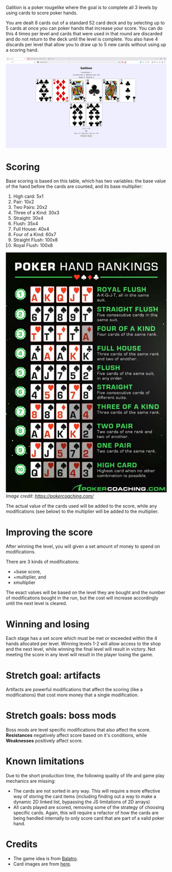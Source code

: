 Galition is a poker rougelike where the goal is to complete all 3 levels by using cards to score poker hands.

You are dealt 8 cards out of a standard 52 card deck and by selecting up to 5 cards at once you can poker hands that increase your score. You can do this 4 times per level and cards that were used in that round are discarded and do not return to the deck until the level is complete. You also have 4 discards per level that allow you to draw up to 5 new cards without using up a scoring hand.

![Gameplay](./img/readme/Galition.png "Gameplay")

# Scoring

Base scoring is based on this table, which has two variables: the base value of the hand before the cards are counted, and its base multiplier:

1. High card: 5x1
2. Pair: 10x2
3. Two Pairs: 20x2
4. Three of a Kind: 30x3
5. Straight: 30x4
6. Flush: 35x4
7. Full House: 40x4
8. Four of a Kind: 60x7
9. Straight Flush: 100x8
10. Royal Flush: 100x8

![poker hands](./img/readme/poker-hands.jpg "Poker Hands")
_Image credit: https://pokercoaching.com/_

The actual value of the cards used will be added to the score, while any modifications (see below) to the multiplier will be added to the multiplier.

# Improving the score

After winning the level, you will given a set amount of money to spend on modifications.

There are 3 kinds of modifications:

- +base score,
- +multiplier, and
- xmultiplier

The exact values will be based on the level they are bought and the number of modifications bought in the run, but the cost will increase accordingly until the next level is cleared.

# Winning and losing

Each stage has a set score which must be met or exceeded within the 4 hands allocated per level. Winning levels 1-2 will allow access to the shop and the next level, while winning the final level will result in victory. Not meeting the score in any level will result in the player losing the game.

# Stretch goal: artifacts

Artifacts are powerful modifications that affect the scoring (like a modifications) that cost more money that a single modification.

# Stretch goals: boss mods

Boss mods are level specific modifications that also affect the score.
**Resistances** negatively affect score based on it's conditions, while
**Weaknesses** positively affect score.

# Known limitations

Due to the short production time, the following quality of life and game play mechanics are missing:

- The cards are not sorted in any way. This will require a more effective way of storing the card items (including finding out a way to make a dynamic 2D linked list, bypassing the JS limitations of 2D arrays)
- All cards played are scored, removing some of the strategy of choosing specific cards. Again, this will require a refactor of how the cards are being handled internally to only score card that are part of a valid poker hand.

# Credits

- The game idea is from [Balatro](https://www.playbalatro.com/}).
- Card images are from [here](https://code.google.com/archive/p/vector-playing-cards/downloads).
